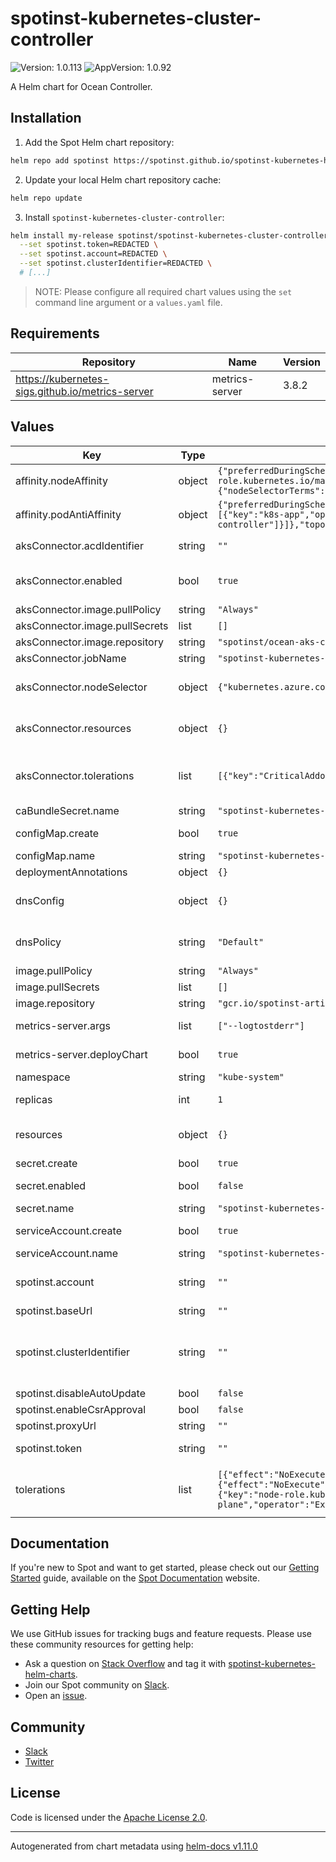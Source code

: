 # spotinst-kubernetes-cluster-controller

![Version: 1.0.113](https://img.shields.io/badge/Version-1.0.113-informational?style=flat-square) ![AppVersion: 1.0.92](https://img.shields.io/badge/AppVersion-1.0.92-informational?style=flat-square)

A Helm chart for Ocean Controller.

## Installation

1. Add the Spot Helm chart repository:

```sh
helm repo add spotinst https://spotinst.github.io/spotinst-kubernetes-helm-charts
```

2. Update your local Helm chart repository cache:

```sh
helm repo update
```

3. Install `spotinst-kubernetes-cluster-controller`:

```sh
helm install my-release spotinst/spotinst-kubernetes-cluster-controller \
  --set spotinst.token=REDACTED \
  --set spotinst.account=REDACTED \
  --set spotinst.clusterIdentifier=REDACTED \
  # [...]
```

> NOTE: Please configure all required chart values using the `set` command line argument or a `values.yaml` file.

## Requirements

| Repository | Name | Version |
|------------|------|---------|
| https://kubernetes-sigs.github.io/metrics-server | metrics-server | 3.8.2 |

## Values

| Key | Type | Default | Description |
|-----|------|---------|-------------|
| affinity.nodeAffinity | object | `{"preferredDuringSchedulingIgnoredDuringExecution":[{"preference":{"matchExpressions":[{"key":"node-role.kubernetes.io/master","operator":"Exists"}]},"weight":100}],"requiredDuringSchedulingIgnoredDuringExecution":{"nodeSelectorTerms":[{"matchExpressions":[{"key":"kubernetes.io/os","operator":"NotIn","values":["windows"]}]}]}}` | Node affinity. (Optional) |
| affinity.podAntiAffinity | object | `{"preferredDuringSchedulingIgnoredDuringExecution":[{"podAffinityTerm":{"labelSelector":{"matchExpressions":[{"key":"k8s-app","operator":"In","values":["spotinst-kubernetes-cluster-controller"]}]},"topologyKey":"kubernetes.io/hostname"},"weight":50}]}` | Pod anti-affinity. (Optional) |
| aksConnector.acdIdentifier | string | `""` | Unique identifier used by the Ocean AKS Connector when (Optional) importing an AKS cluster. |
| aksConnector.enabled | bool | `true` | Controls whether the Ocean AKS Connector should be deployed (Optional) (requires a valid `aksConnector.acdIdentifier`). |
| aksConnector.image.pullPolicy | string | `"Always"` | Image pull policy. (Optional) |
| aksConnector.image.pullSecrets | list | `[]` | Image pull secrets. (Optional) |
| aksConnector.image.repository | string | `"spotinst/ocean-aks-connector:1.0.8"` | Image repository. (Optional) |
| aksConnector.jobName | string | `"spotinst-kubernetes-cluster-controller-aks-connector"` | Job name. (Optional) |
| aksConnector.nodeSelector | object | `{"kubernetes.azure.com/mode":"system"}` | Node selection constraints. (Optional) Ref: https://kubernetes.io/docs/concepts/scheduling-eviction/assign-pod-node/#nodeselector |
| aksConnector.resources | object | `{}` | Resource requests and limits. (Optional) Ref: http://kubernetes.io/docs/user-guide/compute-resources/ |
| aksConnector.tolerations | list | `[{"key":"CriticalAddonsOnly","operator":"Exists"}]` | Tolerations for nodes that have taints on them. (Optional) Ref: https://kubernetes.io/docs/concepts/configuration/taint-and-toleration/ |
| caBundleSecret.name | string | `"spotinst-kubernetes-cluster-controller-ca-bundle"` | Secret name. (Optional) |
| configMap.create | bool | `true` | Controls whether a ConfigMap should be created. (Optional) |
| configMap.name | string | `"spotinst-kubernetes-cluster-controller-config"` | ConfigMap name. (Optional) |
| deploymentAnnotations | object | `{}` | Annotations for ocean-controller deployment (Optional) |
| dnsConfig | object | `{}` | DNS config. (Optional) Ref: https://kubernetes.io/docs/concepts/services-networking/dns-pod-service/ |
| dnsPolicy | string | `"Default"` | DNS policy. (Optional) Ref: https://kubernetes.io/docs/concepts/services-networking/dns-pod-service/#pod-s-dns-policy |
| image.pullPolicy | string | `"Always"` | Image pull policy. (Optional) |
| image.pullSecrets | list | `[]` | Image pull secrets. (Optional) |
| image.repository | string | `"gcr.io/spotinst-artifacts/kubernetes-cluster-controller"` | Image repository. (Optional) |
| metrics-server.args | list | `["--logtostderr"]` | Arguments to pass to metrics-server on start up. (Optional) |
| metrics-server.deployChart | bool | `true` | Specifies whether the metrics-server chart should be deployed. (Optional) |
| namespace | string | `"kube-system"` | Default namespace. (Optional) |
| replicas | int | `1` | configure the amount of replicas for the controller (Optional) |
| resources | object | `{}` | Resource requests and limits. (Optional) Ref: http://kubernetes.io/docs/user-guide/compute-resources/ |
| secret.create | bool | `true` | Controls whether a Secret should be created. (Optional) |
| secret.enabled | bool | `false` | Use a Secret instead of a ConfigMap to store credentials. Disabled for backward compatibility. (Optional) |
| secret.name | string | `"spotinst-kubernetes-cluster-controller"` | Secret name. (Optional) |
| serviceAccount.create | bool | `true` | Controls whether a ServiceAccount should be created. (Optional) |
| serviceAccount.name | string | `"spotinst-kubernetes-cluster-controller"` | Service account name. (Optional) |
| spotinst.account | string | `""` | Spot Account. (Required) Ref: https://docs.spot.io/administration/organizations?id=account |
| spotinst.baseUrl | string | `""` | Base URL. (Optional) |
| spotinst.clusterIdentifier | string | `""` | Unique identifier used by the Ocean Controller to connect (Required) between the Ocean backend and the Kubernetes cluster. Ref: https://docs.spot.io/ocean/tutorials/spot-kubernetes-controller/ |
| spotinst.disableAutoUpdate | bool | `false` | Disable auto update. (Optional) |
| spotinst.enableCsrApproval | bool | `false` | Enable CSR approval. (Optional) |
| spotinst.proxyUrl | string | `""` | Proxy URL. (Optional) |
| spotinst.token | string | `""` | Spot Token. (Required) Ref: https://docs.spot.io/administration/api/create-api-token |
| tolerations | list | `[{"effect":"NoExecute","key":"node.kubernetes.io/not-ready","operator":"Exists","tolerationSeconds":150},{"effect":"NoExecute","key":"node.kubernetes.io/unreachable","operator":"Exists","tolerationSeconds":150},{"key":"node-role.kubernetes.io/master","operator":"Exists"},{"key":"node-role.kubernetes.io/control-plane","operator":"Exists"}]` | Tolerations for nodes that have taints on them. (Optional) Ref: https://kubernetes.io/docs/concepts/configuration/taint-and-toleration/ |

## Documentation

If you're new to Spot and want to get started, please check out our [Getting Started](https://docs.spot.io/connect-your-cloud-provider/) guide, available on the [Spot Documentation](https://docs.spot.io/) website.

## Getting Help

We use GitHub issues for tracking bugs and feature requests. Please use these community resources for getting help:

- Ask a question on [Stack Overflow](https://stackoverflow.com/) and tag it with [spotinst-kubernetes-helm-charts](https://stackoverflow.com/questions/tagged/spotinst-kubernetes-helm-charts/).
- Join our Spot community on [Slack](http://slack.spotinst.com/).
- Open an [issue](https://github.com/spotinst/spotinst-kubernetes-helm-charts/issues/new/choose/).

## Community

- [Slack](http://slack.spotinst.com/)
- [Twitter](https://twitter.com/spotinst/)

## License

Code is licensed under the [Apache License 2.0](https://github.com/spotinst/spotinst-kubernetes-helm-charts/blob/master/LICENSE/).

----------------------------------------------
Autogenerated from chart metadata using [helm-docs v1.11.0](https://github.com/norwoodj/helm-docs/releases/v1.11.0)
